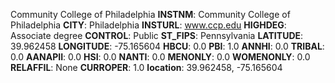 
Community College of Philadelphia
**INSTNM**: Community College of Philadelphia 
**CITY**: Philadelphia 
**INSTURL**: www.ccp.edu 
**HIGHDEG**: Associate degree 
**CONTROL**: Public 
**ST_FIPS**: Pennsylvania 
**LATITUDE**: 39.962458 
**LONGITUDE**: -75.165604 
**HBCU**: 0.0 
**PBI**: 1.0 
**ANNHI**: 0.0 
**TRIBAL**: 0.0 
**AANAPII**: 0.0 
**HSI**: 0.0 
**NANTI**: 0.0 
**MENONLY**: 0.0 
**WOMENONLY**: 0.0 
**RELAFFIL**: None 
**CURROPER**: 1.0 
**location**: 39.962458, -75.165604 